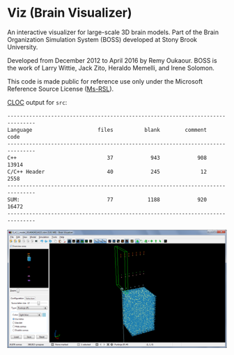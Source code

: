 # Viz (Brain Visualizer)

An interactive visualizer for large-scale 3D brain models. Part of the Brain Organization Simulation System (BOSS) developed at Stony Brook University.

Developed from December 2012 to April 2016 by Remy Oukaour. BOSS is the work of Larry Wittie, Jack Zito, Heraldo Memelli, and Irene Solomon.

This code is made public for reference use only under the Microsoft Reference Source License ([Ms-RSL](https://referencesource.microsoft.com/license.html)).

[CLOC](https://github.com/AlDanial/cloc) output for `src`:

    -------------------------------------------------------------------------------
    Language                     files          blank        comment           code
    -------------------------------------------------------------------------------
    C++                             37            943            908          13914
    C/C++ Header                    40            245             12           2558
    -------------------------------------------------------------------------------
    SUM:                            77           1188            920          16472
    -------------------------------------------------------------------------------


![Screenshot](screenshot.png)
